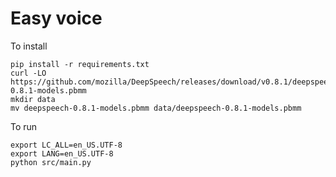# Easy voice
To install

    pip install -r requirements.txt
    curl -LO https://github.com/mozilla/DeepSpeech/releases/download/v0.8.1/deepspeech-0.8.1-models.pbmm
    mkdir data
    mv deepspeech-0.8.1-models.pbmm data/deepspeech-0.8.1-models.pbmm
    
To run
    
    export LC_ALL=en_US.UTF-8
    export LANG=en_US.UTF-8
    python src/main.py 
   